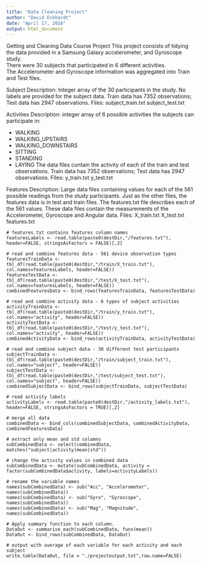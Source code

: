 ```yaml
---
title: "Data Cleaning Project"
author: "David Eckhardt"
date: "April 17, 2016"
output: html_document
---
```


Getting and Cleaning Data Course Project
This project consists of tidying the data provided in a Samsung Galaxy accelerometer, and Gyroscope study.  
There were 30 subjects that participated in 6 different activities.  
The Accelerometer and Gyroscope information was aggregated into Train and Test files.

Subject
Description: Integer array of the 30 participants in the study.  No labels are provided for the subject data.  Train data has 7352 observations; Test data has 2947 observations.
Files: 	subject_train.txt
	subject_test.txt

Activities
Description:  integer array of 6 possible activities the subjects can participate in:
-	WALKING
-	WALKING_UPSTAIRS
-	WALKING_DOWNSTAIRS
-	SITTING
-	STANDING
-	LAYING
The data files contain the activity of each of the train and test observations.  Train data has 7352 observations; Test data has 2947 observations.
Files: 	y_train.txt
	y_test.txt

Features
Description: Large data files containing values for each of the 561 possible readings from the study participants.  Just as the other files, the features data is in test and train files.  The features.txt file describes each of the 561 values.  These data files contain the measurements of the Accelerometer, Gyroscope and Angular data.
Files: 	X_train.txt
	X_test.txt
	features.txt


```{r}
# features.txt contains features column names
featuresLabels <- read.table(paste0(destDir,"/features.txt"), header=FALSE, stringsAsFactors = FALSE)[,2]

# read and combine features data - 561 device observation types
featuresTrainData <- tbl_df(read.table(paste0(destDir,"/train/X_train.txt"), col.names=featuresLabels, header=FALSE))
featuresTestData <- tbl_df(read.table(paste0(destDir,"/test/X_test.txt"), col.names=featuresLabels, header=FALSE))
combinedFeaturesData <- bind_rows(featuresTrainData, featuresTestData)

# read and combine activity data - 6 types of subject activities
activityTrainData <- tbl_df(read.table(paste0(destDir,"/train/y_train.txt"), col.names="activity", header=FALSE))
activityTestData <- tbl_df(read.table(paste0(destDir,"/test/y_test.txt"), col.names="activity", header=FALSE))
combinedActivityData <- bind_rows(activityTrainData, activityTestData)

# read and combine subject data - 30 different test participants
subjectTrainData <- tbl_df(read.table(paste0(destDir,"/train/subject_train.txt"), col.names="subject", header=FALSE))
subjectTestData <- tbl_df(read.table(paste0(destDir,"/test/subject_test.txt"), col.names="subject", header=FALSE))
combinedSubjectData <- bind_rows(subjectTrainData, subjectTestData)

# read activity labels
activityLabels <- read.table(paste0(destDir,"/activity_labels.txt"), header=FALSE, stringsAsFactors = TRUE)[,2]

# merge all data
combinedData <- bind_cols(combinedSubjectData, combinedActivityData, combinedFeaturesData)

# extract only mean and std columns
subCombinedData <- select(combinedData, matches("subject|activity|mean|std"))

# change the activity values in combined data
subCombinedData <- mutate(subCombinedData, activity = factor(subCombinedData$activity, labels=activityLabels))

# rename the variable names
names(subCombinedData) <- sub("Acc", "Accelerometer", names(subCombinedData))
names(subCombinedData) <- sub("Gyro", "Gyroscope", names(subCombinedData))
names(subCombinedData) <- sub("Mag", "Magnitude", names(subCombinedData))

# Apply summary function to each column. 
DataOut <- summarise_each(subCombinedData, funs(mean))
DataOut <- bind_rows(subCombinedData, DataOut)

# output with average of each variable for each activity and each subject
write.table(DataOut, file = "./projectoutput.txt",row.name=FALSE)
```

